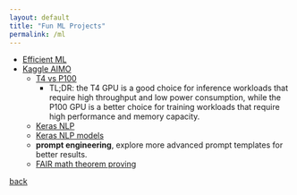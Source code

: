 ```yaml
---
layout: default
title: "Fun ML Projects"
permalink: /ml
---
```


- [Efficient ML](https://github.com/copyrightly/EfficientML)
- [Kaggle AIMO](https://www.kaggle.com/c/ai-mathematical-olympiad-prize/overview)
  - [T4 vs P100](https://siddhartha01writes.medium.com/gpu-t4-vs-gpu-p100-kaggle-gpu-cd852d56022c)
    - TL;DR: the T4 GPU is a good choice for inference workloads that require high throughput and low power consumption, while the P100 GPU is a better choice for training workloads that require high performance and memory capacity.
  - [Keras NLP](https://keras.io/keras_nlp/)
  - [Keras NLP models](https://keras.io/api/keras_nlp/models/) 
  - **prompt engineering**, explore more advanced prompt templates for better results.
  - [FAIR math theorem proving](https://ai.meta.com/blog/ai-math-theorem-proving/)

[back](./)
